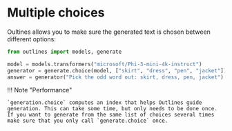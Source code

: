 # Multiple choices

Oultines allows you to make sure the generated text is chosen between different options:

```python
from outlines import models, generate

model = models.transformers("microsoft/Phi-3-mini-4k-instruct")
generator = generate.choice(model, ["skirt", "dress", "pen", "jacket"])
answer = generator("Pick the odd word out: skirt, dress, pen, jacket")

```

!!! Note "Performance"

    `generation.choice` computes an index that helps Outlines guide generation. This can take some time, but only needs to be done once. If you want to generate from the same list of choices several times make sure that you only call `generate.choice` once.
